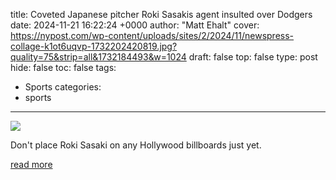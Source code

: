 title: Coveted Japanese pitcher Roki Sasakis agent insulted over Dodgers
date: 2024-11-21 16:22:24 +0000
author: "Matt Ehalt"
cover: https://nypost.com/wp-content/uploads/sites/2/2024/11/newspress-collage-k1ot6uqvp-1732202420819.jpg?quality=75&strip=all&1732184493&w=1024
draft: false
top: false
type: post
hide: false
toc: false
tags:
  - Sports
categories:
  - sports
---

![](https://nypost.com/wp-content/uploads/sites/2/2024/11/newspress-collage-k1ot6uqvp-1732202420819.jpg?quality=75&strip=all&1732184493&w=1024)

Don't place Roki Sasaki on any Hollywood billboards just yet.

[read more](https://nypost.com/2024/11/21/sports/roki-sasakis-agent-insulted-over-dodgers-assumption/)
